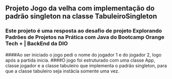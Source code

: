 ## Projeto Jogo da velha com implementação do padrão singleton na classe TabuleiroSingleton
### Este projeto é uma resposta ao desafio de projeto Explorando Padrões de Projetos na Prática com Java do Bootcamp Orange Tech + | BackEnd da DIO
####Ao ser iniciado o jogo pedi o nome do jogador 1 e do jogador 2, logo após a partida inicia.
####O jogo foi estruturado com uma classe App, classe jogador e a classe tabuleiro que implementa o padrão singleton, para que a classe tabuleiro seja instâcia somente uma vez.
